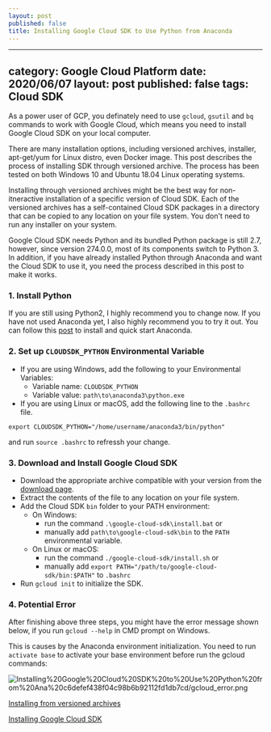 ```yaml
---
layout: post
published: false
title: Installing Google Cloud SDK to Use Python from Anaconda
---
```


---
category: Google Cloud Platform
date: 2020/06/07
layout: post
published: false
tags: Cloud SDK
---

As a power user of GCP, you definately need to use `gcloud`, `gsutil` and `bq` commands to work with Google Cloud, which means you need to install Google Cloud SDK on your local computer. 

There are many installation options, including versioned archives, installer, apt-get/yum for Linux distro, even Docker image. This post describes the process of installing SDK through versioned archive. The process has been tested on both Windows 10 and Ubuntu 18.04 Linux operating systems.
<!--more-->

Installing through versioned archives might be the best way for non-itneractive installation of a specific version of Cloud SDK. Each of the versioned archives has a self-contained Cloud SDK packages in a directory that can be copied to any location on your file system. You don't need to run any installer on your system.

Google Cloud SDK needs Python and its bundled Python package is still 2.7, however, since version 274.0.0, most of its components switch to Python 3. In addition, if you have already installed Python through Anaconda and want the Cloud SDK to use it, you need the process described in this post to make it works.

### 1. Install Python

If you are still using Python2, I highly recommend you to change now. If you have not used Anaconda yet, I also highly recommend you to try it out. You can follow this [post](http://leifengblog.net/blog/installing-and-managing-python-and-packages-with-anaconda/) to install and quick start Anaconda.

### **2. Set up `CLOUDSDK_PYTHON` Environmental Variable**

- If you are using Windows, add the following to your Environmental Variables:
    - Variable name: `CLOUDSDK_PYTHON`
    - Variable value: `path\to\anaconda3\python.exe`
- If you are using Linux or macOS, add the following line to the `.bashrc` file.

```
export CLOUDSDK_PYTHON="/home/username/anaconda3/bin/python"
```

and run `source .bashrc` to refressh your change.

### 3. Download and Install Google Cloud SDK

- Download the appropriate archive compatible with your version from the [download page](https://cloud.google.com/sdk/docs/downloads-versioned-archives).
- Extract the contents of the file to any location on your file system.
- Add the Cloud SDK `bin` folder to your PATH environment:
    - On Windows:
        - run the command `.\google-cloud-sdk\install.bat` or
        - manually add `path\to\google-cloud-sdk\bin` to the `PATH` environmental variable.
    - On Linux or macOS:
        - run the command `./google-cloud-sdk/install.sh` or
        - manually add `export PATH="/path/to/google-cloud-sdk/bin:$PATH"` to `.bashrc`
- Run `gcloud init` to initialize the SDK.

### **4. Potential Error**

After finishing above three steps, you might have the error message shown below, if you run `gcloud --help` in CMD prompt on Windows.

This is causes by the Anaconda environment initialization. You need to run `activate base` to activate your base environment before run the gcloud commands:

![Installing%20Google%20Cloud%20SDK%20to%20Use%20Python%20from%20Ana%20c6defef438f04c98b6b92112fd1db7cd/gcloud_error.png](Installing%20Google%20Cloud%20SDK%20to%20Use%20Python%20from%20Ana%20c6defef438f04c98b6b92112fd1db7cd/gcloud_error.png)

[Installing from versioned archives](https://cloud.google.com/sdk/docs/downloads-versioned-archives)

[Installing Google Cloud SDK](https://cloud.google.com/sdk/install)

